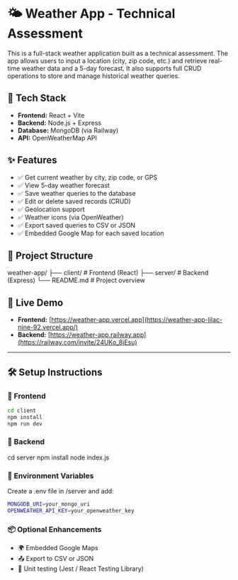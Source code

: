 # 🌤️ Weather App - Technical Assessment

This is a full-stack weather application built as a technical assessment. The app allows users to input a location (city, zip code, etc.) and retrieve real-time weather data and a 5-day forecast. It also supports full CRUD operations to store and manage historical weather queries.

## 🔧 Tech Stack

- **Frontend:** React + Vite
- **Backend:** Node.js + Express
- **Database:** MongoDB (via Railway)
- **API:** OpenWeatherMap API

## ✨ Features

- ✅ Get current weather by city, zip code, or GPS
- ✅ View 5-day weather forecast
- ✅ Save weather queries to the database
- ✅ Edit or delete saved records (CRUD)
- ✅ Geolocation support
- ✅ Weather icons (via OpenWeather)
- ✅ Export saved queries to CSV or JSON
- ✅ Embedded Google Map for each saved location

## 📂 Project Structure

weather-app/
├── client/ # Frontend (React)
├── server/ # Backend (Express)
└── README.md # Project overview


## 🚀 Live Demo

- **Frontend:** [https://weather-app.vercel.app](https://weather-app-lilac-nine-92.vercel.app/)
- **Backend:** [https://weather-app.railway.app](https://railway.com/invite/24UKo_8jEsu)

---

## 🛠️ Setup Instructions

### 🔹 Frontend
```bash
cd client
npm install
npm run dev
```
### 🔹 Backend
cd server
npm install
node index.js

### 🔹 Environment Variables
Create a .env file in /server and add:
```bash
MONGODB_URI=your_mongo_uri
OPENWEATHER_API_KEY=your_openweather_key
```
### 📦 Optional Enhancements
- 🌍 Embedded Google Maps
- 📤 Export to CSV or JSON
- 🧪 Unit testing (Jest / React Testing Library)
